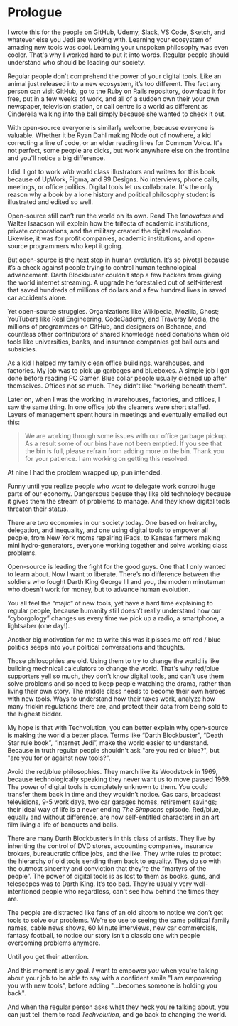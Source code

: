 
# Prologue

I wrote this for the people on GitHub, Udemy, Slack, VS Code, Sketch, and whatever else you Jedi are working with. Learning your ecosystem of amazing new tools was cool. Learning your unspoken philosophy was even cooler. That's why I worked hard to put it into words. Regular people should understand who should be leading our society.

Regular people don't comprehend the power of your digital tools. Like an animal just released into a new ecosystem, it’s too different. The fact any person can visit GitHub, go to the Ruby on Rails repository, download it for free, put in a few weeks of work, and all of a sudden own their your own newspaper, television station, or call centre is a world as different as Cinderella walking into the ball simply because she wanted to check it out.

With open-source everyone is similarly welcome, because everyone is valuable. Whether it be Ryan Dahl making Node out of nowhere, a kid correcting a line of code, or an elder reading lines for Common Voice. It's not perfect, some people are dicks, but work anywhere else on the frontline and you'll notice a big difference.

I did. I got to work _with_ world class illustrators and writers for this book because of UpWork, Figma, and 99 Designs. No interviews, phone calls, meetings, or office politics. Digital tools let us collaborate. It's the only reason why a book by a lone history and political philosophy student is illustrated and edited so well.

Open-source still can’t run the world on its own. Read The _Innovators_ and Walter Isaacson will explain how the trifecta of academic institutions, private corporations, and the military created the digital revolution. Likewise, it was for profit companies, academic institutions, and open-source programmers who kept it going.

But open-source is the next step in human evolution. It’s so pivotal because it’s a check against people trying to control human technological advancement. Darth Blockbuster couldn’t stop a few hackers from giving the world internet streaming. A upgrade he forestalled out of self-interest that saved hundreds of millions of dollars and a few hundred lives in saved car accidents alone.

Yet open-source struggles. Organizations like Wikipedia, Mozilla, Ghost; YouTubers like Real Engineering, CodeCademy, and Traversy Media, the millions of programmers on GitHub, and designers on Behance, and countless other contributors of shared knowledge need donations when old tools like universities, banks, and insurance companies get bail outs and subsidies.

As a kid I helped my family clean office buildings, warehouses, and factories. My job was to pick up garbages and blueboxes. A simple job I got done before reading PC Gamer. Blue collar people usually cleaned up after themselves. Offices not so much. They didn't like "working beneath them".

Later on, when I was the working in warehouses, factories, and offices, I saw the same thing. In one office job the cleaners were short staffed. Layers of management spent hours in meetings and eventually emailed out this:

>We are working through some issues with our office garbage pickup. As a result some of our bins have not been emptied. If you see that the bin is full, please refrain from adding more to the bin. Thank you for your patience. I am working on getting this resolved.

At nine I had the problem wrapped up, pun intended.

Funny until you realize people who _want_ to delegate work control huge parts of our economy. Dangersous beause they like old technology because it gives them the stream of problems to manage. And they know digital tools threaten their status.

There are two economies in our society today. One based on heirarchy, delegation, and inequality, and one using digital tools to empower all people, from New York moms repairing iPads, to Kansas farmers making mini hydro-generators, everyone working together and solve working class problems.

Open-source is leading the fight for the good guys. One that I only wanted to learn about. Now I want to liberate. There’s no difference between the soldiers who fought Darth King George III and you, the modern minuteman who doesn’t work for money, but to advance human evolution.

You all feel the “majic” of new tools, yet have a hard time explaining to regular people, because humanity still doesn’t really understand how our “cyborgology” changes us every time we pick up a radio, a smartphone, a lightsaber (one day!).

Another big motivation for me to write this was it pisses me off red / blue politics seeps into your political conversations and thoughts.

Those philosophies are old. Using them to try to change the world is like building mechnical calculators to change the world. That's why red/blue supporters yell so much, they don't know digital tools, and can't use them solve problems and so need to keep people watching the drama, rather than living their own story. The middle class needs to become their own heroes with new tools. Ways to understand how their taxes work, analyze how many frickin regulations there are, and protect their data from being sold to the highest bidder.

My hope is that with Techvolution, you can better explain why open-source is making the world a better place. Terms like “Darth Blockbuster”, “Death Star rule book”, “internet Jedi”, make the world easier to understand. Because in truth regular people shouldn't ask "are you red or blue?", but "are you for or against new tools?".

Avoid the red/blue philosophies. They march like its Woodstock in 1969, because technologically speaking they never want us to move passed 1969. The power of digital tools is completely unknown to them. You could transfer them back in time and they wouldn’t notice. Gas cars, broadcast televisions, 9-5 work days, two car garages homes, retirement savings; their ideal way of life is a never ending _The Simpsons_ episode. Red/blue, equally and without difference, are now self-entitled characters in an art film living a life of banquets and balls.

There are many Darth Blockbuster’s in this class of artists. They live by inheriting the control of DVD stores, accounting companies, insurance brokers, bureaucratic office jobs, and the like. They write rules to protect the hierarchy of old tools sending them back to equality. They do so with the outmost sincerity and conviction that they’re the “martyrs of the people”. The power of digital tools is as lost to them as books, guns, and telescopes was to Darth King. It’s too bad. They’re usually very well-intentioned people who regardless, can't see how behind the times they are.

The people are distracted like fans of an old sitcom to notice we don’t get tools to solve our problems. We’re so use to seeing the same political family names, cable news shows, 60 Minute interviews, new car commercials, fantasy football, to notice our story isn’t a classic one with people overcoming problems anymore.

Until you get their attention.

And this moment is my goal. _I_ want to empower _you_ when you're talking about your job to be able to say with a confident smile "I am empowering you with new tools", before adding "...becomes someone is holding you back".

And when the regular person asks what they heck you're talking about, you can just tell them to read _Techvolution_, and go back to changing the world.

